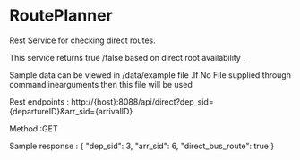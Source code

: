 # RoutePlanner
Rest Service for checking direct routes.

This service returns true /false based on direct root availability . 

Sample data can be viewed in /data/example file .If No File supplied through commandlinearguments then this file will be used 

Rest endpoints : http://{host}:8088/api/direct?dep_sid={departureID}&arr_sid={arrivalID} 

Method :GET

Sample response :
{
    "dep_sid": 3,
    "arr_sid": 6,
    "direct_bus_route": true
}
